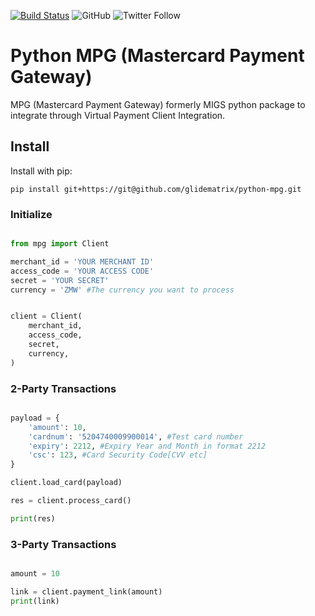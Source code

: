 [![Build Status](https://travis-ci.com/glidematrix/python-mpg.svg?branch=master)](https://travis-ci.com/glidematrix/python-mpg)
![GitHub](https://img.shields.io/github/license/glidematrix/python-mpg)
![Twitter Follow](https://img.shields.io/twitter/follow/glidematrix?style=social)

# Python MPG (Mastercard Payment Gateway)

MPG (Mastercard Payment Gateway) formerly MIGS python package to integrate through Virtual Payment
Client Integration.

## Install

Install with pip:

`pip install git+https://git@github.com/glidematrix/python-mpg.git`

### Initialize

```python

from mpg import Client

merchant_id = 'YOUR MERCHANT ID'
access_code = 'YOUR ACCESS CODE'
secret = 'YOUR SECRET'
currency = 'ZMW' #The currency you want to process


client = Client(
    merchant_id,
    access_code,
    secret,
    currency,
)


```

### 2-Party Transactions

```python

payload = {
    'amount': 10,
    'cardnum': '5204740009900014', #Test card number
    'expiry': 2212, #Expiry Year and Month in format 2212
    'csc': 123, #Card Security Code[CVV etc]
}

client.load_card(payload)

res = client.process_card()

print(res)

```

### 3-Party Transactions

```python

amount = 10

link = client.payment_link(amount)
print(link)


```
